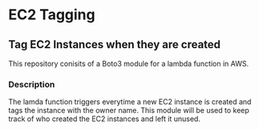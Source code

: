 # EC2 Tagging 

## Tag EC2 Instances when they are created

This repository conisits of a Boto3 module for a lambda function in AWS.

### Description 

The lamda function triggers everytime a new EC2 instance is created and tags the instance with the owner name.
This module will be used to keep track of who created the EC2 instances and left it unused.

